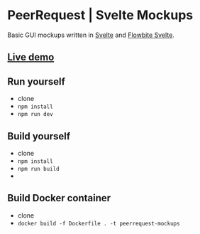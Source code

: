 # PeerRequest | Svelte Mockups

Basic GUI mockups written in [Svelte](https://svelte.dev/) and [Flowbite Svelte](https://flowbite-svelte.com/).

## [Live demo](https://peerreq-mockup.bits0rcerer.org/)

## Run yourself

- clone
- `npm install`
- `npm run dev`

## Build yourself

- clone
- `npm install`
- `npm run build`
-

## Build Docker container

- clone
- `docker build -f Dockerfile . -t peerrequest-mockups`